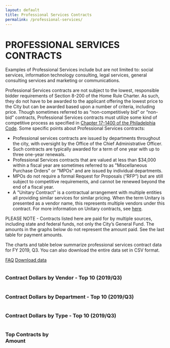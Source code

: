 ```yaml
---
layout: default
title: Professional Services Contracts
permalink: /professional-services/
---
```


# PROFESSIONAL SERVICES CONTRACTS

Examples of Professional Services include but are not limited to: social services, information technology consulting, legal services, general consulting services and marketing or communications.

Professional Services contracts are not subject to the lowest, responsible bidder requirements of Section 8-200 of the Home Rule Charter. As such, they do not have to be awarded to the applicant offering the lowest price to the City but can be awarded based upon a number of criteria, including price. Though sometimes referred to as “non-competitively bid” or “non-bid” contracts, Professional Services contracts must utilize some kind of competitive process as specified in [Chapter 17-1400 of the Philadelphia Code](http://phillycode.org/17/17-1400/). Some specific points about Professional Services contracts:

* Professional services contracts are issued by departments throughout the city, with oversight by the Office of the Chief Administrative Officer.
* Such contracts are typically awarded for a term of one year with up to three one-year renewals.
* Professional Services contracts that are valued at less than $34,000 within a fiscal year are sometimes referred to as "Miscellaneous Purchase Orders" or "MPOs" and are issued by individual departments.
* MPOs do not require a formal Request for Proposals (“RFP”) but are still subject to competitive requirements, and cannot be renewed beyond the end of a fiscal year.
* A "Unitary Contract" is a contractual arrangement with multiple entities all providing similar services for similar pricing. When the term Unitary is presented as a vendor name, this represents multiple vendors under this contract. For more information on Unitary contracts, see [here](http://cityofphiladelphia.github.io/contracts/professional-services/faq/).

PLEASE NOTE - Contracts listed here are paid for by multiple sources, including state and federal funds, not only the City’s General Fund. The amounts in the graphs below do not represent the amount paid. See the last table for payment amounts.

The charts and table below summarize professional services contract data for FY 2019, Q3. You can also download the entire data set in CSV format.


<a href="faq/" class="button">FAQ</a>
<a href="https://www.opendataphilly.org/dataset/professional-services-contract-data" target="_blank" class="button">Download data</a>

<div class="row">
    <div class="medium-24 columns">
        <h3 class="chart">Contract Dollars by Vendor - Top 10 (2019/Q3)</h3>
        <div id="by_vendor" class="visualization"></div>
    </div>
</div>
<div class="row">
    <div class="medium-24 columns">
        <h3 class="chart">Contract Dollars by Department - Top 10 (2019/Q3)</h3>
        <div id="by_department" class="visualization"></div>
    </div>
</div>
<div class="row">
    <div class="medium-24 columns">
    	<h3 class="chart">Contract Dollars by Type - Top 10 (2019/Q3)</h3>
  	<div id="by_type" class="visualization"></div>
    </div>
</div>
<div class="row">
    <div class="medium-24 columns">
        <h3>Top Contracts by Amount</h3>
        <table id="browse" class="table table-striped"></table>
    </div>
</div>

<script type="text/javascript">
sources = [
  {
    path: '{{ "/professional-services/data/FY-2019-Q3.csv" | absolute_url }}',
    cleanCurrency: ['amt', 'tot_payments'],
    visualizations: [
      {
        container: '#by_vendor',
        type: 'pie',
        groupBy: 'vendor',
        aggregate: 'amt',
        limit: 10
      },
      {
        container: '#by_department',
        type: 'pie',
        groupBy: 'department_name',
        aggregate: 'amt',
        limit: 10
      },
      {
        container: '#by_type',
        type: 'pie',
        groupBy: 'contract_structure_type',
        aggregate: 'amt',
        limit: 10
      },
      {
        container: '#browse',
        type: 'table',
        columns: {
          'department_name': 'Department',
          'vendor': 'Vendor',
          'contract_structure_type': 'Type',
          'short_desc': 'Description',
          'amt': 'Contract Amount',
          'tot_payments': 'Payments'
        },
        sort: [
          [4, 'desc']
        ]
      }
    ]
  }
];
</script>
